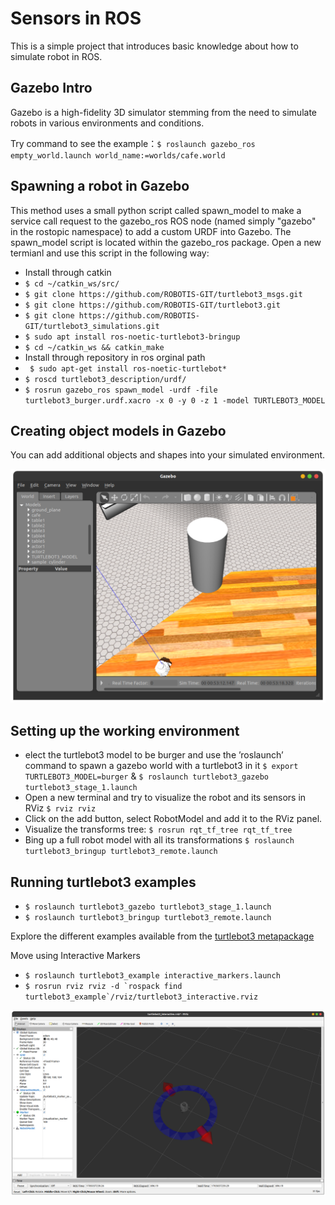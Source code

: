 # Sensors in ROS
This is a simple project that introduces basic knowledge about how to simulate robot in ROS.

## Gazebo Intro
Gazebo is a high-fidelity 3D simulator stemming from the need to simulate robots in various environments and conditions.

Try command to see the example：``$ roslaunch gazebo_ros empty_world.launch world_name:=worlds/cafe.world``


## Spawning a robot in Gazebo
This method uses a small python script called spawn_model to make a service call request to the
gazebo_ros ROS node (named simply "gazebo" in the rostopic namespace) to add a custom URDF
into Gazebo. The spawn_model script is located within the gazebo_ros package. Open a new
termianl and use this script in the following way:

- Install through catkin
- ``$ cd ~/catkin_ws/src/``
- ``$ git clone https://github.com/ROBOTIS-GIT/turtlebot3_msgs.git``
- ``$ git clone https://github.com/ROBOTIS-GIT/turtlebot3.git``
- ``$ git clone https://github.com/ROBOTIS-GIT/turtlebot3_simulations.git``
- ``$ sudo apt install ros-noetic-turtlebot3-bringup``
- ``$ cd ~/catkin_ws && catkin_make``
- Install through repository in ros orginal path
- `` $ sudo apt-get install ros-noetic-turtlebot*``
- ``$ roscd turtlebot3_description/urdf/``
- ``$ rosrun gazebo_ros spawn_model -urdf -file turtlebot3_burger.urdf.xacro -x 0 -y 0 -z 1 -model TURTLEBOT3_MODEL``

## Creating object models in Gazebo
You can add additional objects and shapes into your simulated environment.

![Figure](https://github.com/HaokunFeng/Robotics_Sensing_Mobility/blob/main/1_Sensors_in_ROS/assets/Figure_4.png)

## Setting up the working environment
- elect the turtlebot3 model to be burger and use the ’roslaunch’ command to spawn a gazebo
world with a turtlebot3 in it ``$ export TURTLEBOT3_MODEL=burger`` & ``$ roslaunch turtlebot3_gazebo turtlebot3_stage_1.launch``
- Open a new terminal and try to visualize the robot and its sensors in RViz ``$ rviz rviz``
- Click on the add button, select RobotModel and add it to the RViz panel.
- Visualize the transforms tree: ``$ rosrun rqt_tf_tree rqt_tf_tree``
- Bing up a full robot model with all its transformations ``$ roslaunch turtlebot3_bringup turtlebot3_remote.launch``



## Running turtlebot3 examples
- ``$ roslaunch turtlebot3_gazebo turtlebot3_stage_1.launch``
- ``$ roslaunch turtlebot3_bringup turtlebot3_remote.launch``

Explore the different examples available from the [turtlebot3 metapackage]({https://emanual.robotis.com/docs/en/platform/turtlebot3/basic\_examples/#basic-examples)

Move using Interactive Markers
- ``$ roslaunch turtlebot3_example interactive_markers.launch``
- ``$ rosrun rviz rviz -d `rospack find turtlebot3_example`/rviz/turtlebot3_interactive.rviz``

![Turtlebot3](https://github.com/HaokunFeng/Robotics_Sensing_Mobility/blob/main/1_Sensors_in_ROS/assets/Figure_5.png)
